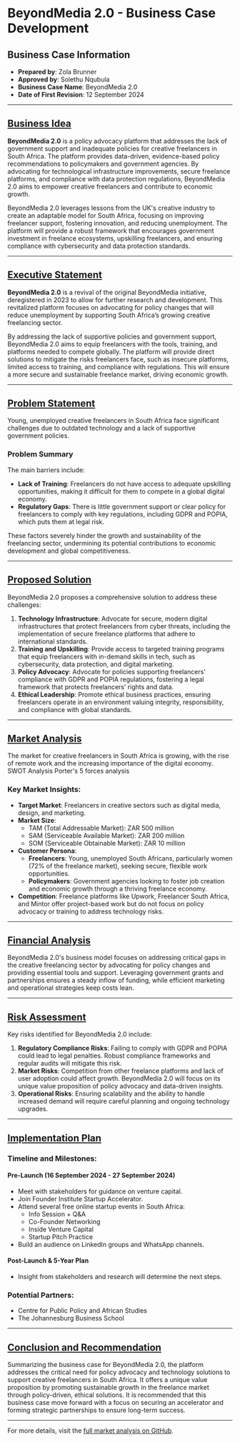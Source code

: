 # BeyondMedia 2.0 - Business Case Development

## Business Case Information
- **Prepared by**: Zola Brunner
- **Approved by**: Solethu Nqubula
- **Business Case Name**: BeyondMedia 2.0
- **Date of First Revision**: 12 September 2024

---

## [Business Idea](#business-idea)

**BeyondMedia 2.0** is a policy advocacy platform that addresses the lack of government support and inadequate policies for creative freelancers in South Africa. The platform provides data-driven, evidence-based policy recommendations to policymakers and government agencies. By advocating for technological infrastructure improvements, secure freelance platforms, and compliance with data protection regulations, BeyondMedia 2.0 aims to empower creative freelancers and contribute to economic growth.

BeyondMedia 2.0 leverages lessons from the UK's creative industry to create an adaptable model for South Africa, focusing on improving freelancer support, fostering innovation, and reducing unemployment. The platform will provide a robust framework that encourages government investment in freelance ecosystems, upskilling freelancers, and ensuring compliance with cybersecurity and data protection standards.

---

## [Executive Statement](#executive-statement)

**BeyondMedia 2.0** is a revival of the original BeyondMedia initiative, deregistered in 2023 to allow for further research and development. This revitalized platform focuses on advocating for policy changes that will reduce unemployment by supporting South Africa’s growing creative freelancing sector.

By addressing the lack of supportive policies and government support, BeyondMedia 2.0 aims to equip freelancers with the tools, training, and platforms needed to compete globally. The platform will provide direct solutions to mitigate the risks freelancers face, such as insecure platforms, limited access to training, and compliance with regulations. This will ensure a more secure and sustainable freelance market, driving economic growth.

---

## [Problem Statement](#problem-statement)

Young, unemployed creative freelancers in South Africa face significant challenges due to outdated technology and a lack of supportive government policies.

### Problem Summary
The main barriers include:
- **Lack of Training**: Freelancers do not have access to adequate upskilling opportunities, making it difficult for them to compete in a global digital economy.
- **Regulatory Gaps**: There is little government support or clear policy for freelancers to comply with key regulations, including GDPR and POPIA, which puts them at legal risk.

These factors severely hinder the growth and sustainability of the freelancing sector, undermining its potential contributions to economic development and global competitiveness.

---

## [Proposed Solution](#proposed-solution)

BeyondMedia 2.0 proposes a comprehensive solution to address these challenges:

1. **Technology Infrastructure**: Advocate for secure, modern digital infrastructures that protect freelancers from cyber threats, including the implementation of secure freelance platforms that adhere to international standards.
2. **Training and Upskilling**: Provide access to targeted training programs that equip freelancers with in-demand skills in tech, such as cybersecurity, data protection, and digital marketing.
3. **Policy Advocacy**: Advocate for policies supporting freelancers' compliance with GDPR and POPIA regulations, fostering a legal framework that protects freelancers’ rights and data.
4. **Ethical Leadership**: Promote ethical business practices, ensuring freelancers operate in an environment valuing integrity, responsibility, and compliance with global standards.

---

## [Market Analysis](#market-analysis)

The market for creative freelancers in South Africa is growing, with the rise of remote work and the increasing importance of the digital economy.
SWOT Analysis
Porter's 5 forces analysis

### Key Market Insights:
- **Target Market**: Freelancers in creative sectors such as digital media, design, and marketing.
- **Market Size**:
    - TAM (Total Addressable Market): ZAR 500 million
    - SAM (Serviceable Available Market): ZAR 200 million
    - SOM (Serviceable Obtainable Market): ZAR 10 million
- **Customer Persona**:
    - **Freelancers**: Young, unemployed South Africans, particularly women (72% of the freelance market), seeking secure, flexible work opportunities.
    - **Policymakers**: Government agencies looking to foster job creation and economic growth through a thriving freelance economy.
- **Competition**: Freelance platforms like Upwork, Freelancer South Africa, and Mintor offer project-based work but do not focus on policy advocacy or training to address technology risks.

---

## [Financial Analysis](#financial-analysis)

BeyondMedia 2.0's business model focuses on addressing critical gaps in the creative freelancing sector by advocating for policy changes and providing essential tools and support. Leveraging government grants and partnerships ensures a steady inflow of funding, while efficient marketing and operational strategies keep costs lean.

---

## [Risk Assessment](#risk-assessment)

Key risks identified for BeyondMedia 2.0 include:
1. **Regulatory Compliance Risks**: Failing to comply with GDPR and POPIA could lead to legal penalties. Robust compliance frameworks and regular audits will mitigate this risk.
2. **Market Risks**: Competition from other freelance platforms and lack of user adoption could affect growth. BeyondMedia 2.0 will focus on its unique value proposition of policy advocacy and data-driven insights.
3. **Operational Risks**: Ensuring scalability and the ability to handle increased demand will require careful planning and ongoing technology upgrades.

---

## [Implementation Plan](#implementation-plan)

### Timeline and Milestones:
#### Pre-Launch (16 September 2024 - 27 September 2024)
- Meet with stakeholders for guidance on venture capital.
- Join Founder Institute Startup Accelerator.
- Attend several free online startup events in South Africa:
    - Info Session + Q&A
    - Co-Founder Networking
    - Inside Venture Capital
    - Startup Pitch Practice
- Build an audience on LinkedIn groups and WhatsApp channels.

#### Post-Launch & 5-Year Plan
- Insight from stakeholders and research will determine the next steps.

### Potential Partners:
- Centre for Public Policy and African Studies
- The Johannesburg Business School

---

## [Conclusion and Recommendation](#conclusion-and-recommendation)

Summarizing the business case for BeyondMedia 2.0, the platform addresses the critical need for policy advocacy and technology solutions to support creative freelancers in South Africa. It offers a unique value proposition by promoting sustainable growth in the freelance market through policy-driven, ethical solutions. It is recommended that this business case move forward with a focus on securing an accelerator and forming strategic partnerships to ensure long-term success.

---

For more details, visit the [full market analysis on GitHub](https://github.com/ZolaBrunner/market-analysis-tech-startup/tree/1a78f326dc6cf4cb85a7384843642f54bce96a22).


